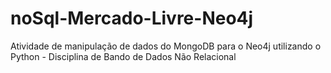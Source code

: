 # noSql-Mercado-Livre-Neo4j
Atividade de manipulação de dados do MongoDB para o Neo4j utilizando o Python - Disciplina de Bando de Dados Não Relacional
